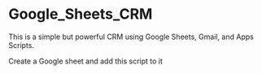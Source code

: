 # Google_Sheets_CRM

This is a simple but powerful CRM using Google Sheets, Gmail, and Apps Scripts.

Create a Google sheet and add this script to it 



